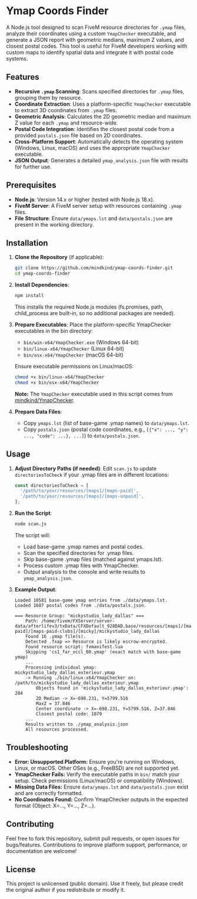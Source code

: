 # Ymap Coords Finder

A Node.js tool designed to scan FiveM resource directories for `.ymap` files, analyze their coordinates using a custom `YmapChecker` executable, and generate a JSON report with geometric medians, maximum Z values, and closest postal codes. This tool is useful for FiveM developers working with custom maps to identify spatial data and integrate it with postal code systems.

## Features

- **Recursive `.ymap` Scanning**: Scans specified directories for `.ymap` files, grouping them by resource.
- **Coordinate Extraction**: Uses a platform-specific `YmapChecker` executable to extract 3D coordinates from `.ymap` files.
- **Geometric Analysis**: Calculates the 2D geometric median and maximum Z value for each `.ymap` and resource-wide.
- **Postal Code Integration**: Identifies the closest postal code from a provided `postals.json` file based on 2D coordinates.
- **Cross-Platform Support**: Automatically detects the operating system (Windows, Linux, macOS) and uses the appropriate `YmapChecker` executable.
- **JSON Output**: Generates a detailed `ymap_analysis.json` file with results for further use.

## Prerequisites

- **Node.js**: Version 14.x or higher (tested with Node.js 18.x).
- **FiveM Server**: A FiveM server setup with resources containing `.ymap` files.
- **File Structure**: Ensure `data/ymaps.lst` and `data/postals.json` are present in the working directory.

## Installation

1. **Clone the Repository** (if applicable):
   ```bash
   git clone https://github.com/mindkind/ymap-coords-finder.git
   cd ymap-coords-finder
   ```

2. **Install Dependencies**:
   ```bash
   npm install
   ```
   This installs the required Node.js modules (fs.promises, path, child_process are built-in, so no additional packages are needed).

3. **Prepare Executables**:
   Place the platform-specific YmapChecker executables in the bin directory:
   - `bin/win-x64/YmapChecker.exe` (Windows 64-bit)
   - `bin/linux-x64/YmapChecker` (Linux 64-bit)
   - `bin/osx-x64/YmapChecker` (macOS 64-bit)
   
   Ensure executable permissions on Linux/macOS:
   ```bash
   chmod +x bin/linux-x64/YmapChecker
   chmod +x bin/osx-x64/YmapChecker
   ```

   **Note:** The `YmapChecker` executable used in this script comes from [mindkind/YmapChecker](https://github.com/mindkind/YmapChecker).

4. **Prepare Data Files**:
   - Copy `ymaps.lst` (list of base-game .ymap names) to `data/ymaps.lst`.
   - Copy `postals.json` (postal code coordinates, e.g., `[{"x": ..., "y": ..., "code": ...}, ...]`) to `data/postals.json`.

## Usage

1. **Adjust Directory Paths (if needed)**:
   Edit `scan.js` to update `directoriesToCheck` if your .ymap files are in different locations:
   ```javascript
   const directoriesToCheck = [
     '/path/to/your/resources/[maps]/[maps-paid]',
     '/path/to/your/resources/[maps]/[maps-unpaid]',
   ];
   ```

2. **Run the Script**:
   ```bash
   node scan.js
   ```
   The script will:
   - Load base-game .ymap names and postal codes.
   - Scan the specified directories for .ymap files.
   - Skip base-game .ymap files (matched against ymaps.lst).
   - Process custom .ymap files with YmapChecker.
   - Output analysis to the console and write results to `ymap_analysis.json`.

3. **Example Output**:
   ```
   Loaded 10581 base-game ymap entries from ./data/ymaps.lst.
   Loaded 1687 postal codes from ./data/postals.json.

   === Resource Group: "mickystudio_lady_dallas" ===
       Path: /home/fivem/FXServer/server-data/afterlifev3/txData/CFXDefault_928DAD.base/resources/[maps]/[maps-paid]/[maps-paid-clubs]/[micky]/mickystudio_lady_dallas
       Found 16 .ymap file(s).
       Detected .fxap => Resource is likely escrow-encrypted.
       Found resource script: fxmanifest.lua
       Skipping 'cs1_far_occl_00.ymap' (exact match with base-game ymap)
       ...
       Processing individual ymap: mickystudio_lady_dallas_exterieur.ymap
       -> Running ./bin/linux-x64/YmapChecker on: /path/to/mickystudio_lady_dallas_exterieur.ymap
           Objects found in 'mickystudio_lady_dallas_exterieur.ymap': 284
           2D Median -> X=-698.231, Y=5799.516
           MaxZ = 37.846
           Center coordinate -> X=-698.231, Y=5799.516, Z=37.846
           Closest postal code: 1079
       ...
       Results written to ./ymap_analysis.json
       All resources processed.
   ```

## Troubleshooting

- **Error: Unsupported Platform:**
  Ensure you're running on Windows, Linux, or macOS. Other OSes (e.g., FreeBSD) are not supported yet.
- **YmapChecker Fails:**
  Verify the executable paths in `bin/` match your setup. Check permissions (Linux/macOS) or compatibility (Windows).
- **Missing Data Files:**
  Ensure `data/ymaps.lst` and `data/postals.json` exist and are correctly formatted.
- **No Coordinates Found:**
  Confirm YmapChecker outputs in the expected format (Object: X=..., Y=..., Z=...).

## Contributing

Feel free to fork this repository, submit pull requests, or open issues for bugs/features. Contributions to improve platform support, performance, or documentation are welcome!

## License

This project is unlicensed (public domain). Use it freely, but please credit the original author if you redistribute or modify it.
